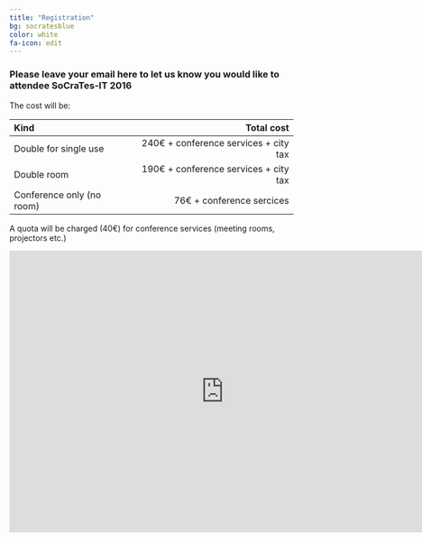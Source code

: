 ```yaml
---
title: "Registration"
bg: socratesblue
color: white
fa-icon: edit
---
```

### Please leave your email here to let us know you would like to attendee  SoCraTes-IT 2016

The cost will be:


| **Kind**                 | **Total cost**                             |
|:-------------------------|-------------------------------------------:|
| Double for single use    | 240&euro; + conference services + city tax |
| Double room              | 190&euro; + conference services + city tax |
| Conference only (no room)| 76&euro;  + conference sercices            |


A quota will be charged (40&euro;) for conference services (meeting rooms, projectors etc.)

<iframe src="https://docs.google.com/forms/d/1X683d-yJaJU6kaQjeJGS4fM6N_IgWs9zcGuzhkverLg/viewform?embedded=true" width="760" height="500" frameborder="0" marginheight="0" marginwidth="0">Caricamento in corso...</iframe>
